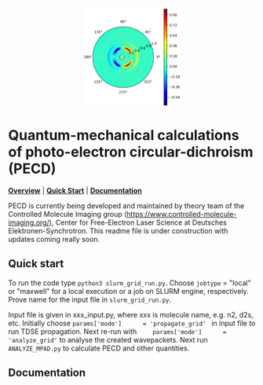 <div align="center">
  <img src="https://github.com/CFEL-CMI/PECD/blob/develop/temp_logo.png" height="200px"/>
</div>

# Quantum-mechanical calculations of photo-electron circular-dichroism (PECD)

[**Overview**](#overview)
| [**Quick Start**](#quick-start)
| [**Documentation**](https://pecd.readthedocs.io/en/latest/)


PECD is currently being developed and maintained by theory team of the Controlled Molecule Imaging group (https://www.controlled-molecule-imaging.org/), Center for Free-Electron Laser Science at Deutsches Elektronen-Synchrotron. This readme file is under construction with updates coming really soon.


## Quick start

To run the code type `python3 slurm_grid_run.py`. Choose `jobtype` 	= "local" or "maxwell" for a local execution or a job on SLURM engine, respectively. Prove name for the input file in `slurm_grid_run.py`.

Input file is given in xxx_input.py, where xxx is molecule name, e.g. n2, d2s, etc. Initially choose     `params['mode']      = 'propagate_grid' ` in input file to run TDSE propagation. Next re-run with `    params['mode']      = 'analyze_grid'` to analyse the created wavepackets. Next run `ANALYZE_MPAD.py` to calculate PECD and other quantities.

## Documentation
